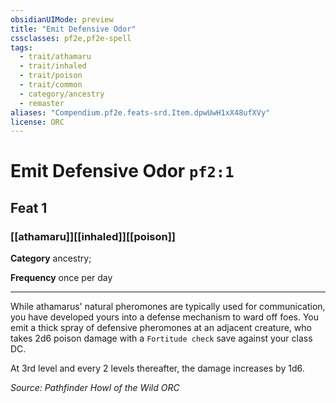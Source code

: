 ```yaml
---
obsidianUIMode: preview
title: "Emit Defensive Odor"
cssclasses: pf2e,pf2e-spell
tags:
  - trait/athamaru
  - trait/inhaled
  - trait/poison
  - trait/common
  - category/ancestry
  - remaster
aliases: "Compendium.pf2e.feats-srd.Item.dpwUwH1xX48ufXVy"
license: ORC
---
```

# Emit Defensive Odor `pf2:1`
## Feat 1
### [[athamaru]][[inhaled]][[poison]]

**Category** ancestry; 




**Frequency** once per day

* * *

While athamarus' natural pheromones are typically used for communication, you have developed yours into a defense mechanism to ward off foes. You emit a thick spray of defensive pheromones at an adjacent creature, who takes 2d6 poison damage with a `Fortitude check` save against your class DC.

At 3rd level and every 2 levels thereafter, the damage increases by 1d6.

*Source: Pathfinder Howl of the Wild*
*ORC*